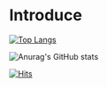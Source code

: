# Introduce



[![Top Langs](https://github-readme-stats.vercel.app/api/top-langs/?username=dsungc1111)](https://github.com/anuraghazra/github-readme-stats)


![Anurag's GitHub stats](https://github-readme-stats.vercel.app/api?username=dsungc1111&hide=contribs,prs&show_icons=true&theme=테마)


[![Hits](https://hits.seeyoufarm.com/api/count/incr/badge.svg?url=https%3A%2F%2Fgithub.com%2Fgjbae1212%2Fhit-counter)](https://hits.seeyoufarm.com)                    
